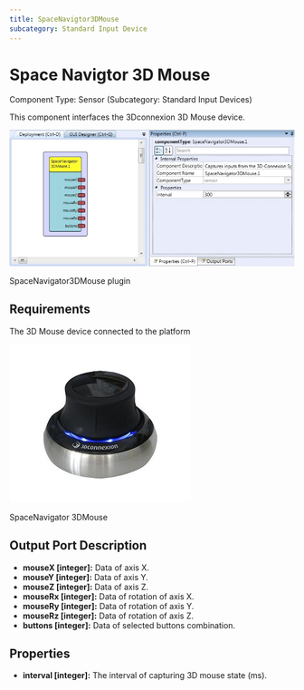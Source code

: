 ```yaml
---
title: SpaceNavigtor3DMouse
subcategory: Standard Input Device
---
```


# Space Navigtor 3D Mouse

Component Type: Sensor (Subcategory: Standard Input Devices)

This component interfaces the 3Dconnexion 3D Mouse device.

![Screenshot: SpaceNavigator3DMouse plugin](./img/spacenavigator3dmouse.jpg "Screenshot: SpaceNavigator3DMouse plugin")

SpaceNavigator3DMouse plugin

## Requirements

The 3D Mouse device connected to the platform

![SpaceNavigator 3DMouse](./img/spacenavigator.jpg "SpaceNavigator 3DMouse")

SpaceNavigator 3DMouse

## Output Port Description

- **mouseX \[integer\]:** Data of axis X.
- **mouseY \[integer\]:** Data of axis Y.
- **mouseZ \[integer\]:** Data of axis Z.
- **mouseRx \[integer\]:** Data of rotation of axis X.
- **mouseRy \[integer\]:** Data of rotation of axis Y.
- **mouseRz \[integer\]:** Data of rotation of axis Z.
- **buttons \[integer\]:** Data of selected buttons combination.

## Properties

- **interval \[integer\]:** The interval of capturing 3D mouse state (ms).
